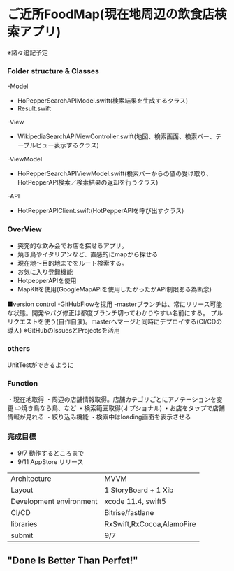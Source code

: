 # ご近所FoodMap(現在地周辺の飲食店検索アプリ)
※諸々追記予定

### Folder structure & Classes

 -Model
  - HoPepperSearchAPIModel.swift(検索結果を生成するクラス)
  - Result.swift
  
 -View
  - WikipediaSearchAPIViewController.swift(地図、検索画面、検索バー、テーブルビュー表示するクラス)
 
 -ViewModel
  - HoPepperSearchAPIViewModel.swift(検索バーからの値の受け取り、HotPepperAPI検索／検索結果の返却を行うクラス)

 -API
  - HotPepperAPIClient.swift(HotPepperAPIを呼び出すクラス)
 

### OverView
 - 突発的な飲み会でお店を探せるアプリ。
 - 焼き鳥やイタリアンなど、直感的にmapから探せる
 - 現在地〜目的地までをルート検索する。
 - お気に入り登録機能
 - HotpepperAPIを使用
 - MapKItを使用(GoogleMapAPIを使用したかったがAPI制限ある為断念)
 
 ■version control
 -GitHubFlowを採用
  -masterブランチは、常にリリース可能な状態。開発やバグ修正は都度ブランチ切ってわかりやすい名前にする。
   プルリクエストを使う(自作自演)。masterへマージと同時にデプロイする(CI/CDの導入)
   ※GitHubのIssuesとProjectsを活用
 

### others
UnitTestができるように

### Function
・現在地取得
・周辺の店舗情報取得。店舗カテゴリごとにアノテーションを変更
⇨焼き鳥なら鳥、など
・検索範囲取得(オプショナル)
・お店をタップで店舗情報が見れる
・絞り込み機能
・検索中はloading画面を表示させる

### 完成目標
 - 9/7 動作するところまで
 - 9/11 AppStore リリース
 
 |                         |                           | 
| ----------------------- | ------------------------- | 
| Architecture            | MVVM                      | 
| Layout                  | 1 StoryBoard + 1 Xib      | 
| Development environment |  xcode 11.4, swift5       | 
| CI/CD                   | Bitrise/fastlane          | 
| libraries               | RxSwift,RxCocoa,AlamoFire | 
| submit                  | 9/7                       | 
 
## "Done Is Better Than Perfct!"

